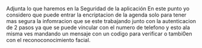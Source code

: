 Adjunta lo que haremos en la Seguridad de la aplicación
En este punto yo considero que puede entrar la encriptacion de la agenda solo para tener mas segura la infomracion que se este trabajando junto con la autenticacion de 2 pasos ya que se puede vincular con el numero de telefono y esto ala misma ves mandando un mensaje con un codigo para verificar o tambi0en con el reconoconocimiento facial.

